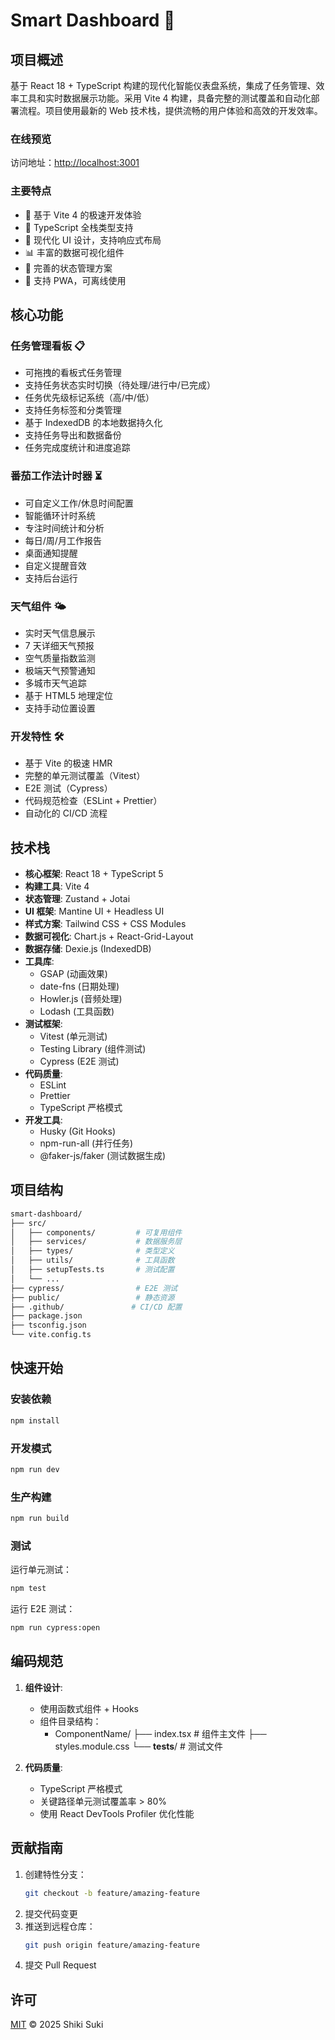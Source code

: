 # Smart Dashboard 🚀

## 项目概述

基于 React 18 + TypeScript 构建的现代化智能仪表盘系统，集成了任务管理、效率工具和实时数据展示功能。采用 Vite 4 构建，具备完整的测试覆盖和自动化部署流程。项目使用最新的 Web 技术栈，提供流畅的用户体验和高效的开发效率。

### 在线预览

访问地址：[http://localhost:3001](http://localhost:3001)

### 主要特点

- 🚀 基于 Vite 4 的极速开发体验
- 💪 TypeScript 全栈类型支持
- 🎨 现代化 UI 设计，支持响应式布局
- 📊 丰富的数据可视化组件
- 🔄 完善的状态管理方案
- 📱 支持 PWA，可离线使用

## 核心功能

### 任务管理看板 📋

- 可拖拽的看板式任务管理
- 支持任务状态实时切换（待处理/进行中/已完成）
- 任务优先级标记系统（高/中/低）
- 支持任务标签和分类管理
- 基于 IndexedDB 的本地数据持久化
- 支持任务导出和数据备份
- 任务完成度统计和进度追踪

### 番茄工作法计时器 ⏳

- 可自定义工作/休息时间配置
- 智能循环计时系统
- 专注时间统计和分析
- 每日/周/月工作报告
- 桌面通知提醒
- 自定义提醒音效
- 支持后台运行

### 天气组件 🌤️

- 实时天气信息展示
- 7 天详细天气预报
- 空气质量指数监测
- 极端天气预警通知
- 多城市天气追踪
- 基于 HTML5 地理定位
- 支持手动位置设置

### 开发特性 🛠️

- 基于 Vite 的极速 HMR
- 完整的单元测试覆盖（Vitest）
- E2E 测试（Cypress）
- 代码规范检查（ESLint + Prettier）
- 自动化的 CI/CD 流程

## 技术栈

- **核心框架**: React 18 + TypeScript 5
- **构建工具**: Vite 4
- **状态管理**: Zustand + Jotai
- **UI 框架**: Mantine UI + Headless UI
- **样式方案**: Tailwind CSS + CSS Modules
- **数据可视化**: Chart.js + React-Grid-Layout
- **数据存储**: Dexie.js (IndexedDB)
- **工具库**:
  - GSAP (动画效果)
  - date-fns (日期处理)
  - Howler.js (音频处理)
  - Lodash (工具函数)
- **测试框架**:
  - Vitest (单元测试)
  - Testing Library (组件测试)
  - Cypress (E2E 测试)
- **代码质量**:
  - ESLint
  - Prettier
  - TypeScript 严格模式
- **开发工具**:
  - Husky (Git Hooks)
  - npm-run-all (并行任务)
  - @faker-js/faker (测试数据生成)

## 项目结构

```bash
smart-dashboard/
├── src/
│   ├── components/         # 可复用组件
│   ├── services/           # 数据服务层
│   ├── types/              # 类型定义
│   ├── utils/              # 工具函数
│   ├── setupTests.ts       # 测试配置
│   └── ...
├── cypress/                # E2E 测试
├── public/                 # 静态资源
├── .github/               # CI/CD 配置
├── package.json
├── tsconfig.json
└── vite.config.ts
```

## 快速开始

### 安装依赖

```bash
npm install
```

### 开发模式

```bash
npm run dev
```

### 生产构建

```bash
npm run build
```

### 测试

运行单元测试：

```bash
npm test
```

运行 E2E 测试：

```bash
npm run cypress:open
```

## 编码规范

1. **组件设计**:

   - 使用函数式组件 + Hooks
   - 组件目录结构：
     - ComponentName/
       ├── index.tsx # 组件主文件
       ├── styles.module.css
       └── **tests**/ # 测试文件

2. **代码质量**:
   - TypeScript 严格模式
   - 关键路径单元测试覆盖率 > 80%
   - 使用 React DevTools Profiler 优化性能

## 贡献指南

1. 创建特性分支：
   ```bash
   git checkout -b feature/amazing-feature
   ```
2. 提交代码变更
3. 推送到远程仓库：
   ```bash
   git push origin feature/amazing-feature
   ```
4. 提交 Pull Request

## 许可

[MIT](LICENSE) © 2025 Shiki Suki

